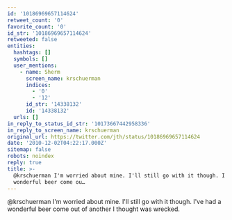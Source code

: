 ```yaml
---
id: '10186969657114624'
retweet_count: '0'
favorite_count: '0'
id_str: '10186969657114624'
retweeted: false
entities:
  hashtags: []
  symbols: []
  user_mentions:
    - name: Sherm
      screen_name: krschuerman
      indices:
        - '0'
        - '12'
      id_str: '14338132'
      id: '14338132'
  urls: []
in_reply_to_status_id_str: '10173667442958336'
in_reply_to_screen_name: krschuerman
original_url: https://twitter.com/jth/status/10186969657114624
date: '2010-12-02T04:22:17.000Z'
sitemap: false
robots: noindex
reply: true
title: >-
  @krschuerman I'm worried about mine. I'll still go with it though. I've had a
  wonderful beer come ou…
---
```


@krschuerman I'm worried about mine. I'll still go with it though. I've had a wonderful beer come out of another I thought was wrecked.